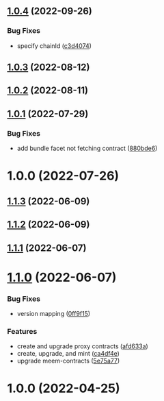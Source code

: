 ## [1.0.4](https://github.com/meemproject/epm/compare/v1.0.3...v1.0.4) (2022-09-26)


### Bug Fixes

* specify chainId ([c3d4074](https://github.com/meemproject/epm/commit/c3d4074))

## [1.0.3](https://github.com/meemproject/epm/compare/v1.0.2...v1.0.3) (2022-08-12)

## [1.0.2](https://github.com/meemproject/epm/compare/v1.0.1...v1.0.2) (2022-08-11)

## [1.0.1](https://github.com/meemproject/epm/compare/v1.0.0...v1.0.1) (2022-07-29)


### Bug Fixes

* add bundle facet not fetching contract ([880bde6](https://github.com/meemproject/epm/commit/880bde6))

# 1.0.0 (2022-07-26)

## [1.1.3](https://github.com/meemproject/clubs-web/compare/v1.1.2...v1.1.3) (2022-06-09)

## [1.1.2](https://github.com/meemproject/clubs-web/compare/v1.1.1...v1.1.2) (2022-06-09)

## [1.1.1](https://github.com/meemproject/clubs-web/compare/v1.1.0...v1.1.1) (2022-06-07)

# [1.1.0](https://github.com/meemproject/clubs-web/compare/v1.0.0...v1.1.0) (2022-06-07)


### Bug Fixes

* version mapping ([0ff9f15](https://github.com/meemproject/clubs-web/commit/0ff9f15))


### Features

* create and upgrade proxy contracts ([afd633a](https://github.com/meemproject/clubs-web/commit/afd633a))
* create, upgrade, and mint ([ca4df4e](https://github.com/meemproject/clubs-web/commit/ca4df4e))
* upgrade meem-contracts ([5e75a77](https://github.com/meemproject/clubs-web/commit/5e75a77))

# 1.0.0 (2022-04-25)

